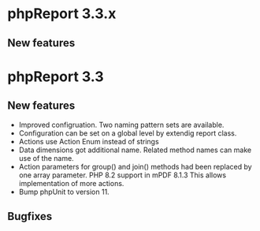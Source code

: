phpReport 3.3.x
===============

New features
------------


phpReport 3.3
=============

New features
------------

* Improved configruation. Two naming pattern sets are available.
* Configuration can be set on a global level by extendig report class.
* Actions use Action Enum instead of strings
* Data dimensions got additional name. Related method names can make use of the name.
* Action parameters for group() and join() methods had been replaced by one array parameter. PHP 8.2 support in mPDF 8.1.3
  This allows implementation of more actions.
* Bump phpUnit to version 11.

Bugfixes
--------



